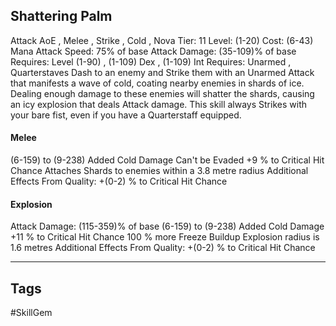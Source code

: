 ## Shattering Palm
Attack
AoE , Melee , Strike , Cold , Nova
Tier: 11
Level: (1-20)
Cost: (6-43) Mana
Attack Speed: 75% of base
Attack Damage: (35-109)% of base
Requires: Level (1-90) , (1-109) Dex , (1-109) Int
Requires: Unarmed , Quarterstaves
Dash to an enemy and Strike them with an Unarmed Attack that manifests a wave of cold, coating nearby enemies in shards of ice. Dealing enough damage to these enemies will shatter the shards, causing an icy explosion that deals Attack damage. This skill always Strikes with your bare fist, even if you have a Quarterstaff equipped.
#### Melee
(6-159) to (9-238) Added Cold Damage
Can't be Evaded
+9 % to Critical Hit Chance
Attaches Shards to enemies within a 3.8 metre radius
Additional Effects From Quality:
+(0-2) % to Critical Hit Chance
#### Explosion
Attack Damage: (115-359)% of base
(6-159) to (9-238) Added Cold Damage
+11 % to Critical Hit Chance
100 % more Freeze Buildup
Explosion radius is 1.6 metres
Additional Effects From Quality:
+(0-2) % to Critical Hit Chance

---
## Tags
#SkillGem
